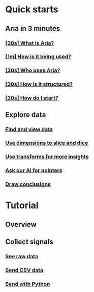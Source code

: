 # Quick starts
## Aria in 3 minutes 
### [[30s] What is Aria?](xref:developers/quick-starts/1_view.md)
### [[1m] How is it being used?](xref:developers/quick-starts/1_view.md)
### [[30s] Who uses Aria?](xref:developers/quick-starts/1_view.md)
### [[30s] How is it structured?](xref:developers/quick-starts/1_view.md)
### [[30s] How do I start?](xref:developers/quick-starts/1_view.md)
## Explore data
### [Find and view data](xref:developers/quick-starts/1_view.md)
### [Use dimensions to slice and dice](xref:developers/quick-starts/2_slice.md)
### [Use transforms for more insights](xref:developers/quick-starts/3_transform.md)
### [Ask our AI for pointers](xref:developers/quick-starts/4_askai.md)
### [Draw conclusions](xref:/developers/get-started/5_insight/)

# Tutorial 
## Overview 
## Collect signals 
### [See raw data](xref:/developers/how-to/1_raw_data)
### [Send CSV data](xref:/developers/how-to/1_raw_data)
### [Send with Python](xref:/developers/how-to/1_raw_data)
